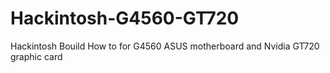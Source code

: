 # Hackintosh-G4560-GT720
Hackintosh Bouild How to for G4560 ASUS motherboard and Nvidia GT720 graphic card
